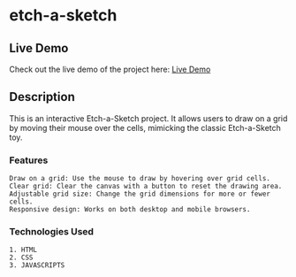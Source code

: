 # etch-a-sketch

## Live Demo
Check out the live demo of the project here: [Live Demo](https://mil9nn.github.io/etch-a-sketch/index.html)

## Description
 This is an interactive Etch-a-Sketch project. It allows users to draw on a grid by moving their mouse over the cells, mimicking the classic Etch-a-Sketch toy.

### Features
    Draw on a grid: Use the mouse to draw by hovering over grid cells.
    Clear grid: Clear the canvas with a button to reset the drawing area.
    Adjustable grid size: Change the grid dimensions for more or fewer cells.
    Responsive design: Works on both desktop and mobile browsers.

### Technologies Used
    1. HTML
    2. CSS
    3. JAVASCRIPTS